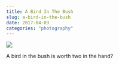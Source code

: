 ```yaml
---
title: A Bird In The Bush
slug: a-bird-in-the-bush
date: 2017-04-03
categories: "photography"
---
```


<p><img src="https://res.cloudinary.com/dy6grlu8z/image/upload/v1558841688/qktyhduoekbfcpc9tygy.jpg"/></p>
<p>A bird in the bush is worth two in the hand?</p>
<p> </p>









